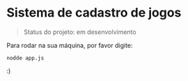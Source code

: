 # Sistema de cadastro de jogos

> Status do projeto: em desenvolvimento

Para rodar na sua máquina, por favor digite:

```
nodde app.js
```
:)

